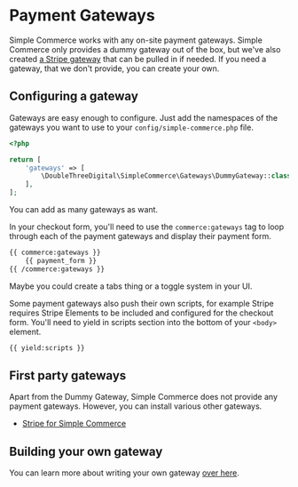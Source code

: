 # Payment Gateways

Simple Commerce works with any on-site payment gateways. Simple Commerce only provides a dummy gateway out of the box, but we've also created [a Stripe gateway](https://github.com/doublethreedigital/simple-commerce-stripe) that can be pulled in if needed. If you need a gateway, that we don't provide, you can create your own.

## Configuring a gateway

Gateways are easy enough to configure. Just add the namespaces of the gateways you want to use to your `config/simple-commerce.php` file.

```php
<?php

return [
    'gateways' => [
        \DoubleThreeDigital\SimpleCommerce\Gateways\DummyGateway::class => [],
    ],
];
```

You can add as many gateways as want.

In your checkout form, you'll need to use the `commerce:gateways` tag to loop through each of the payment gateways and display their payment form.

```html
{{ commerce:gateways }}
    {{ payment_form }}
{{ /commerce:gateways }}
```

Maybe you could create a tabs thing or a toggle system in your UI. 

Some payment gateways also push their own scripts, for example Stripe requires Stripe Elements to be included and configured for the checkout form. You'll need to yield in scripts section into the bottom of your `<body>` element.

```html
{{ yield:scripts }}
```

## First party gateways
Apart from the Dummy Gateway, Simple Commerce does not provide any payment gateways. However, you can install various other gateways.

* [Stripe for Simple Commerce](https://github.com/doublethreedigital/simple-commerce-stripe)

## Building your own gateway

You can learn more about writing your own gateway [over here](../extending/gateways).